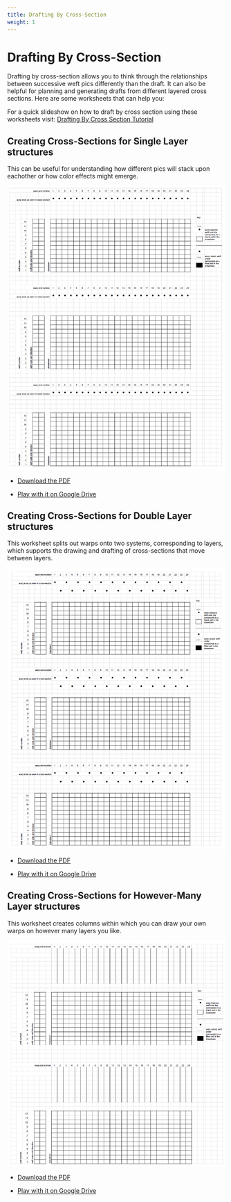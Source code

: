 ```yaml
---
title: Drafting By Cross-Section
weight: 1
---
```


# Drafting By Cross-Section

Drafting by cross-section allows you to think through the relationships between successive weft pics differently than the draft. It can also be helpful for planning and generating drafts from different layered cross sections. Here are some worksheets that can help you: 

For a quick slideshow on how to draft by cross section using these worksheets visit: [Drafting By Cross Section Tutorial](https://docs.google.com/presentation/d/1aqt-IFFygoOakidtWjEdAoKmtqMNVmI1aAtX_NPA4FI/edit#slide=id.g182c440fce5_0_562)

## Creating Cross-Sections for Single Layer structures
This can be useful for understanding how different pics will stack upon eachother or how color effects might emerge. 

[![Single Layer Drafting by Cross section](../../../resources/_gen/images/crosssection-1layer.png)](../../../resources/_gen/pdf/DIY_LayerCrossSection.pdf)


- [Download the PDF](../../../resources/_gen/pdf/DIY_LayerCrossSection.pdf)

- [Play with it on Google Drive](https://docs.google.com/spreadsheets/d/1xq1ljrpmvivJ6aZRAG1ZTBiyjNBGZfhN0YglFsn1qXQ/edit?usp=share_link)


## Creating Cross-Sections for Double Layer structures
This worksheet splits out warps onto two systems, corresponding to layers, which supports the drawing and drafting of cross-sections that move between layers. 

[![Double Layer Drafting by Cross section](../../../resources/_gen/images/cross-section2layer.png)](../../../resources/_gen/pdf/Double_Layer_CrossSection.pdf)


- [Download the PDF](../../../resources/_gen/pdf/Double_Layer_CrossSection.pdf)

- [Play with it on Google Drive](https://docs.google.com/spreadsheets/d/1xq1ljrpmvivJ6aZRAG1ZTBiyjNBGZfhN0YglFsn1qXQ/edit?usp=share_link)



## Creating Cross-Sections for However-Many Layer structures
This worksheet creates columns within which you can draw your own warps on however many layers you like. 

[![DIY Layer Drafting by Cross section](../../../resources/_gen/images/crosssectionDIY.png)](../../../resources/_gen/pdf/DIY_LayerCrossSection.pdf)


- [Download the PDF](../../../resources/_gen/pdf/DIY_LayerCrossSection.pdf)

- [Play with it on Google Drive](https://docs.google.com/spreadsheets/d/1xq1ljrpmvivJ6aZRAG1ZTBiyjNBGZfhN0YglFsn1qXQ/edit?usp=share_link)







